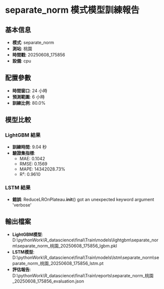 
# separate_norm 模式模型訓練報告

## 基本信息
- **模式**: separate_norm
- **測站**: 桃園
- **時間戳**: 20250608_175856
- **設備**: cpu

## 配置參數
- **時間窗口**: 24 小時
- **預測範圍**: 6 小時
- **訓練比例**: 80.0%

## 模型比較

### LightGBM 結果

- **訓練時間**: 9.04 秒
- **驗證集指標**:
  - MAE: 0.1042
  - RMSE: 0.1569
  - MAPE: 14342028.73%
  - R²: 0.9610

### LSTM 結果

- **錯誤**: ReduceLROnPlateau.__init__() got an unexpected keyword argument 'verbose'


## 輸出檔案
- **LightGBM模型**: D:\pythonWork\R_datascience\final\Train\models\lightgbm\separate_norm\separate_norm_桃園_20250608_175856_lgbm.pkl
- **LSTM模型**: D:\pythonWork\R_datascience\final\Train\models\lstm\separate_norm\separate_norm_桃園_20250608_175856_lstm.pt
- **評估報告**: D:\pythonWork\R_datascience\final\Train\reports\separate_norm_桃園_20250608_175856_evaluation.json
